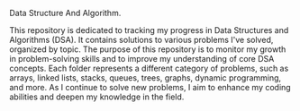 Data Structure And Algorithm.

This repository is dedicated to tracking my progress in Data Structures and Algorithms (DSA). It contains solutions to various problems I've solved, organized by topic. The purpose of this repository is to monitor my growth in problem-solving skills and to improve my understanding of core DSA concepts. Each folder represents a different category of problems, such as arrays, linked lists, stacks, queues, trees, graphs, dynamic programming, and more. As I continue to solve new problems, I aim to enhance my coding abilities and deepen my knowledge in the field.
